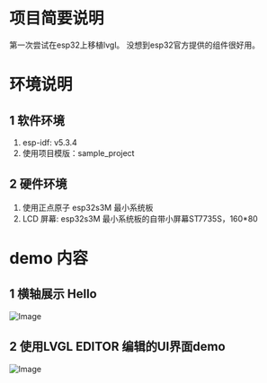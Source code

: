 # 项目简要说明

第一次尝试在esp32上移植lvgl。
没想到esp32官方提供的组件很好用。

# 环境说明

## 1 软件环境

1. esp-idf: v5.3.4
2. 使用项目模版：sample_project

## 2 硬件环境

1. 使用正点原子 esp32s3M 最小系统板
2. LCD 屏幕: esp32s3M 最小系统板的自带小屏幕ST7735S，160\*80

# demo 内容

## 1 横轴展示 Hello
![Image](https://github.com/user-attachments/assets/f624a25a-f027-4bd4-86be-7e575585ea34)

## 2 使用LVGL EDITOR 编辑的UI界面demo
![Image](https://github.com/user-attachments/assets/b25bf232-9c21-4406-9afc-333858363db5)